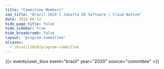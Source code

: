 ```yaml
---
title: "Committee Members"
seo_title: "Brazil 2020 | Jakarta EE Software | Cloud Native"
date: 2019-06-12
hide_page_title: false
hide_sidebar: true
hide_breadcrumb: false
layout: "program-committee"
aliases:
  - /brazil2020/program-committee
---
```


{{< events/user_bios event="brazil" year="2020"  source="committee" >}}